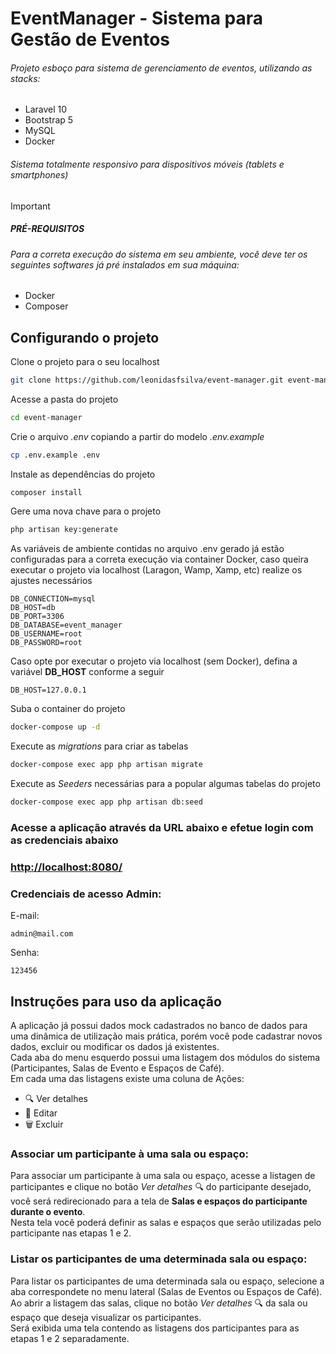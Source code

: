 # EventManager - Sistema para Gestão de Eventos

###### Projeto esboço para sistema de gerenciamento de eventos, utilizando as stacks:

- Laravel 10
- Bootstrap 5
- MySQL
- Docker
###### Sistema totalmente responsivo para dispositivos móveis (tablets e smartphones)

> [!IMPORTANT]
> ##### PRÉ-REQUISITOS
> ###### Para a correta execução do sistema em seu ambiente, você deve ter os seguintes softwares já pré instalados em sua máquina:
> - Docker
> - Composer


## Configurando o projeto
Clone o projeto para o seu localhost
```sh
git clone https://github.com/leonidasfsilva/event-manager.git event-manager
```

Acesse a pasta do projeto
```sh
cd event-manager
```

Crie o arquivo *.env* copiando a partir do modelo *.env.example*
```sh
cp .env.example .env
```

Instale as dependências do projeto
```sh
composer install
```

Gere uma nova chave para o projeto
```sh
php artisan key:generate
```

As variáveis de ambiente contidas no arquivo .env gerado já estão configuradas para a correta execução via container Docker,
caso queira executar o projeto via localhost (Laragon, Wamp, Xamp, etc) realize os ajustes necessários
```dosini
DB_CONNECTION=mysql
DB_HOST=db
DB_PORT=3306
DB_DATABASE=event_manager
DB_USERNAME=root
DB_PASSWORD=root
```

Caso opte por executar o projeto via localhost (sem Docker), defina a variável **DB_HOST** conforme a seguir 
```dosini
DB_HOST=127.0.0.1
```

Suba o container do projeto
```sh
docker-compose up -d
```

Execute as *migrations* para criar as tabelas
```sh
docker-compose exec app php artisan migrate
```

Execute as *Seeders* necessárias para a popular algumas tabelas do projeto
```sh
docker-compose exec app php artisan db:seed
```

### Acesse a aplicação através da URL abaixo e efetue login com as credenciais abaixo

### [http://localhost:8080/](http://localhost:8080/)

### Credenciais de acesso Admin:
E-mail:
```dosini
admin@mail.com
```
Senha:
```dosini
123456
```
## Instruções para uso da aplicação

A aplicação já possui dados mock cadastrados no banco de dados para uma dinâmica de utilização mais prática, 
porém você pode cadastrar novos dados, excluir ou modificar os dados já existentes.<br>
Cada aba do menu esquerdo possui uma listagem dos módulos do sistema (Participantes, Salas de Evento e Espaços de Café).
<br>
Em cada uma das listagens existe uma coluna de Ações:
<br>
- 🔍 Ver detalhes
- 📝 Editar 
- 🗑️ Excluir

### Associar um participante à uma sala ou espaço:
Para associar um participante à uma sala ou espaço, acesse a listagen de participantes e clique no botão *Ver detalhes* 🔍 do participante desejado, 
você será redirecionado para a tela de **Salas e espaços do participante durante o evento**.
<br>
Nesta tela você poderá definir as salas e espaços que serão utilizadas pelo participante nas etapas 1 e 2.
<br>
### Listar os participantes de uma determinada sala ou espaço:
Para listar os participantes de uma determinada sala ou espaço, 
selecione a aba correspondete no menu lateral (Salas de Eventos ou Espaços de Café).
<br>
Ao abrir a listagem das salas, clique no botão *Ver detalhes* 🔍 da sala ou espaço que deseja visualizar os participantes.
<br>
Será exibida uma tela contendo as listagens dos participantes para as etapas 1 e 2 separadamente.
